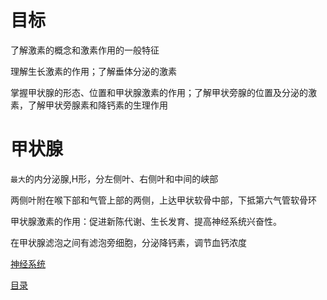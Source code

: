 # 目标

了解激素的概念和激素作用的一般特征

理解生长激素的作用；了解垂体分泌的激素

掌握甲状腺的形态、位置和甲状腺激素的作用；了解甲状旁腺的位置及分泌的激素，了解甲状旁腺素和降钙素的生理作用

# 甲状腺

`最大`的内分泌腺,H形，分左侧叶、右侧叶和中间的峡部

两侧叶附在喉下部和气管上部的两侧，上达甲状软骨中部，下抵第六气管软骨环

甲状腺激素的作用：促进新陈代谢、生长发育、提高神经系统兴奋性。

在甲状腺滤泡之间有滤泡旁细胞，分泌降钙素，调节血钙浓度

[神经系统](./神经系统.md)

[目录](./../README.md)